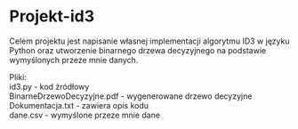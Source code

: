 # Projekt-id3

Celem projektu jest napisanie własnej implementacji algorytmu ID3 w języku Python oraz utworzenie binarnego drzewa decyzyjnego na podstawie wymyślonych przeze mnie danych. <br />

Pliki: <br />
id3.py - kod źródłowy <br />
BinarneDrzewoDecyzyjne.pdf - wygenerowane drzewo decyzyjne <br />
Dokumentacja.txt - zawiera opis kodu <br />
dane.csv - wymyślone przeze mnie dane 
